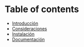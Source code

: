 # Table of contents

* [Introducción](README.md)
* [Consideraciones](consideraciones.md)
* [Instalación](untitled-1.md)
* [Documentación](documentacion.md)

